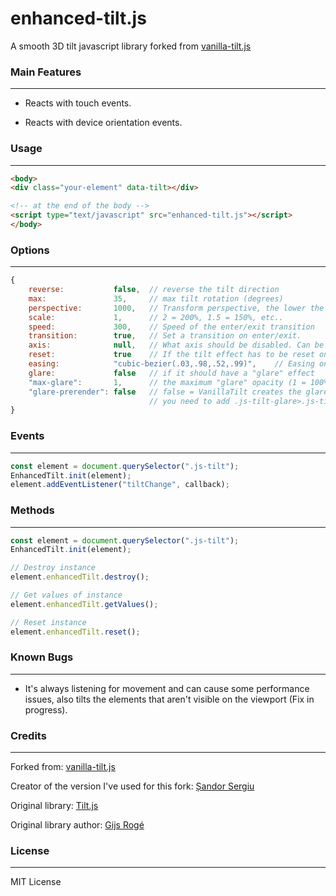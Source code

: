 # enhanced-tilt.js

A smooth 3D tilt javascript library forked from [vanilla-tilt.js](https://github.com/micku7zu/vanilla-tilt.js/)

### Main Features

------

- Reacts with touch events.

- Reacts with device orientation events.

### Usage

------

```html
<body>
<div class="your-element" data-tilt></div>

<!-- at the end of the body -->
<script type="text/javascript" src="enhanced-tilt.js"></script>
</body>
```

### Options

------

```js
{
    reverse:           false,  // reverse the tilt direction
    max:               35,     // max tilt rotation (degrees)
    perspective:       1000,   // Transform perspective, the lower the more extreme the tilt gets.
    scale:             1,      // 2 = 200%, 1.5 = 150%, etc..
    speed:             300,    // Speed of the enter/exit transition
    transition:        true,   // Set a transition on enter/exit.
    axis:              null,   // What axis should be disabled. Can be X or Y.
    reset:             true    // If the tilt effect has to be reset on exit.
    easing:            "cubic-bezier(.03,.98,.52,.99)",    // Easing on enter/exit.
    glare:             false   // if it should have a "glare" effect
    "max-glare":       1,      // the maximum "glare" opacity (1 = 100%, 0.5 = 50%)
    "glare-prerender": false   // false = VanillaTilt creates the glare elements for you, otherwise
                               // you need to add .js-tilt-glare>.js-tilt-glare-inner by yourself
}
```

### Events

------

```js
const element = document.querySelector(".js-tilt");
EnhancedTilt.init(element);
element.addEventListener("tiltChange", callback);
```

### Methods

------

```js
const element = document.querySelector(".js-tilt");
EnhancedTilt.init(element);

// Destroy instance
element.enhancedTilt.destroy();

// Get values of instance
element.enhancedTilt.getValues();

// Reset instance
element.enhancedTilt.reset();
```

### Known Bugs

------

- It's always listening for movement and can cause some performance issues, also tilts the elements that aren't visible on the viewport (Fix in progress).

### Credits

------

Forked from: [vanilla-tilt.js](https://github.com/micku7zu/vanilla-tilt.js/)

Creator of the version I've used for this fork: [Șandor Sergiu](https://github.com/micku7zu)

Original library: [Tilt.js](http://gijsroge.github.io/tilt.js/)

Original library author: [Gijs Rogé](https://twitter.com/GijsRoge)

### License

------

MIT License
